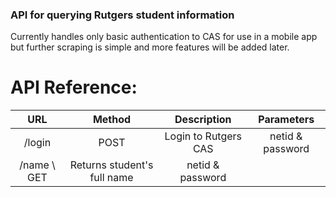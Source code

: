 ### API for querying Rutgers student information

Currently handles only basic authentication to CAS for use in a mobile app but further scraping is simple and more features will be added later.

# API Reference:

| URL | Method | Description | Parameters |
|:-------------------------------:|:------:|:---------------------------------------:|:-----------------------------------:|
| /login | POST | Login to Rutgers CAS | netid & password |
| /name \ GET | Returns student's full name | netid & password |
